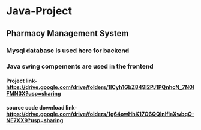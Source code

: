 # Java-Project
## Pharmacy Management System
### Mysql database is used here for backend
### Java swing compements are used in the frontend
#### Project link- https://drive.google.com/drive/folders/1ICyh1GbZ849l2PJ1PQnhcN_7N0lFMN3X?usp=sharing
#### source code download link- https://drive.google.com/drive/folders/1g64owHhK17O6QQlnlfIaXwbqO-NE7XX9?usp=sharing
